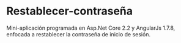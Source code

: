 # Restablecer-contraseña
Mini-aplicación programada en Asp.Net Core 2.2 y AngularJs 1.7.8, enfocada a restablecer la contraseña de inicio de sesión.
